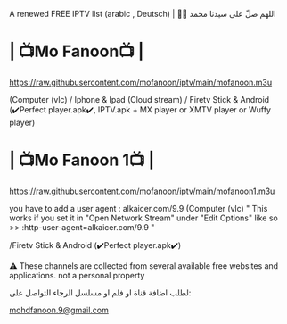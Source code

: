 A renewed FREE IPTV list (arabic , Deutsch)
 | 🤲🤲 اللهم صلّ على سيدنا محمد



# | 📺Mo Fanoon📺 |
https://raw.githubusercontent.com/mofanoon/iptv/main/mofanoon.m3u

(Computer (vlc) / Iphone & Ipad (Cloud stream) / Firetv Stick & Android (✔️Perfect player.apk✔️, IPTV.apk + MX player or XMTV player or Wuffy player) 

# | 📺Mo Fanoon 1📺 |
https://raw.githubusercontent.com/mofanoon/iptv/main/mofanoon1.m3u

you have to add a user agent : alkaicer.com/9.9
(Computer (vlc) " This works if you set it in "Open Network Stream" under "Edit Options" like so >>  :http-user-agent=alkaicer.com/9.9   " 

/Firetv Stick & Android (✔️Perfect player.apk✔️) 
 


⚠️ These channels are collected from several available free websites and applications. not a personal property 


لطلب اضافة قناة او فلم او مسلسل الرجاء التواصل على:  

mohdfanoon.9@gmail.com
